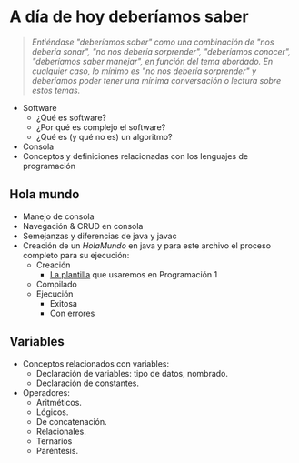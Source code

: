 # A día de hoy deberíamos saber

> *Entiéndase "deberíamos saber" como una combinación de "nos debería sonar", "no nos debería sorprender", "deberíamos conocer", "deberíamos saber manejar", en función del tema abordado. En cualquier caso, lo mínimo es "no nos debería sorprender" y deberíamos poder tener una mínima conversación o lectura sobre estos temas.*

- Software
  - ¿Qué es software?
  - ¿Por qué es complejo el software?
  - ¿Qué es (y qué no es) un algoritmo?
- Consola
- Conceptos y definiciones relacionadas con los lenguajes de programación

## Hola mundo

- Manejo de consola
- Navegación & CRUD en consola
- Semejanzas y diferencias de java y javac
- Creación de un *HolaMundo* en java y para este archivo el proceso completo para su ejecución:
  - Creación
    - [La plantilla](/documentos/plantillas.md) que usaremos en Programación 1
  - Compilado
  - Ejecución
    - Exitosa
    - Con errores

## Variables

- Conceptos relacionados con variables:
  - Declaración de variables: tipo de datos, nombrado.
  - Declaración de constantes.
- Operadores:
  - Aritméticos.
  - Lógicos.
  - De concatenación.
  - Relacionales.
  - Ternarios
  - Paréntesis.
